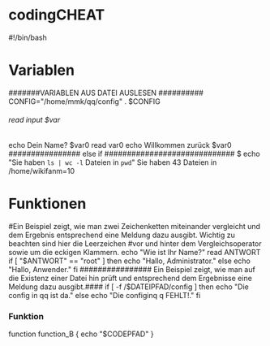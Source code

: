 # codingCHEAT
#!/bin/bash

# Variablen
#######VARIABLEN AUS DATEI AUSLESEN ##########
CONFIG="/home/mmk/qq/config"
. $CONFIG
###### read input $var ##########################
echo Dein Name? $var0 
read var0
echo Willkommen zurück $var0
################ else if #############################
$ echo "Sie haben `ls | wc -l` Dateien in `pwd`" 
Sie haben 43 Dateien in /home/wikifanm=10


# Funktionen
#Ein Beispiel zeigt, wie man zwei Zeichenketten miteinander vergleicht und dem Ergebnis entsprechend eine Meldung dazu ausgibt. Wichtig zu beachten sind hier die Leerzeichen 
#vor und hinter dem Vergleichsoperator sowie um die eckigen Klammern.
echo "Wie ist Ihr Name?"
read ANTWORT
if [ "$ANTWORT" == "root" ]
    then
        echo "Hallo, Administrator."
    else
        echo "Hallo, Anwender."
fi
################ Ein Beispiel zeigt, wie man auf die Existenz einer Datei hin prüft und entsprechend dem Ergebnisse eine Meldung dazu ausgibt.####
if [ -f /$DATEIPFAD/config ]
  then
    echo "Die config in qq ist da."
  else
    echo "Die configinq q FEHLT!."
fi

### Funktion
function function_B {
  echo "$CODEPFAD"
}
